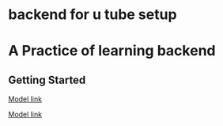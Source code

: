 # backend  for u tube setup 
# A Practice of learning backend 
## Getting Started
[Model link](#)


[Model link](#backend--for-u-tube-setup)